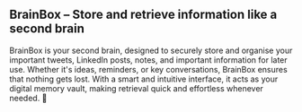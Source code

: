 ## BrainBox – Store and retrieve information like a second brain

BrainBox is your second brain, designed to securely store and organise your important tweets, LinkedIn posts, notes, and important information for later use. Whether it's ideas, reminders, or key conversations, BrainBox ensures that nothing gets lost. With a smart and intuitive interface, it acts as your digital memory vault, making retrieval quick and effortless whenever needed. 🧠
